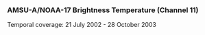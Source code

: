 ### AMSU-A/NOAA-17 Brightness Temperature (Channel 11)
Temporal coverage: 21 July 2002 - 28 October 2003
